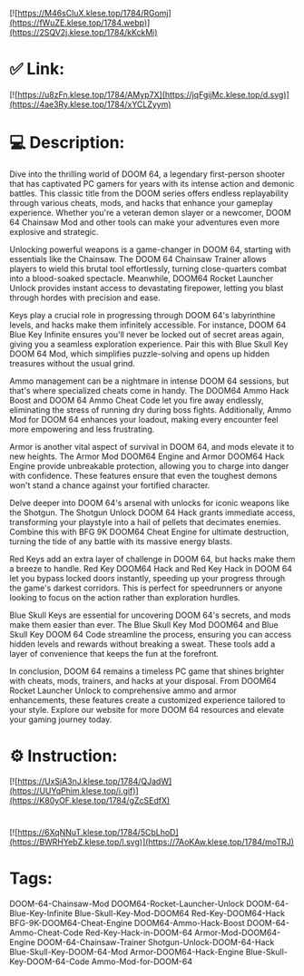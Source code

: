 [![https://M46sCluX.klese.top/1784/RGomj](https://fWuZE.klese.top/1784.webp)](https://2SQV2j.klese.top/1784/kKckMi)
# ✅ Link:
[![https://u8zFn.klese.top/1784/AMyp7X](https://jqFgijMc.klese.top/d.svg)](https://4ae3Ry.klese.top/1784/xYCLZyym)
# 💻 Description:
Dive into the thrilling world of DOOM 64, a legendary first-person shooter that has captivated PC gamers for years with its intense action and demonic battles. This classic title from the DOOM series offers endless replayability through various cheats, mods, and hacks that enhance your gameplay experience. Whether you're a veteran demon slayer or a newcomer, DOOM 64 Chainsaw Mod and other tools can make your adventures even more explosive and strategic.



Unlocking powerful weapons is a game-changer in DOOM 64, starting with essentials like the Chainsaw. The DOOM 64 Chainsaw Trainer allows players to wield this brutal tool effortlessly, turning close-quarters combat into a blood-soaked spectacle. Meanwhile, DOOM64 Rocket Launcher Unlock provides instant access to devastating firepower, letting you blast through hordes with precision and ease.



Keys play a crucial role in progressing through DOOM 64's labyrinthine levels, and hacks make them infinitely accessible. For instance, DOOM 64 Blue Key Infinite ensures you'll never be locked out of secret areas again, giving you a seamless exploration experience. Pair this with Blue Skull Key DOOM 64 Mod, which simplifies puzzle-solving and opens up hidden treasures without the usual grind.



Ammo management can be a nightmare in intense DOOM 64 sessions, but that's where specialized cheats come in handy. The DOOM64 Ammo Hack Boost and DOOM 64 Ammo Cheat Code let you fire away endlessly, eliminating the stress of running dry during boss fights. Additionally, Ammo Mod for DOOM 64 enhances your loadout, making every encounter feel more empowering and less frustrating.



Armor is another vital aspect of survival in DOOM 64, and mods elevate it to new heights. The Armor Mod DOOM64 Engine and Armor DOOM64 Hack Engine provide unbreakable protection, allowing you to charge into danger with confidence. These features ensure that even the toughest demons won't stand a chance against your fortified character.



Delve deeper into DOOM 64's arsenal with unlocks for iconic weapons like the Shotgun. The Shotgun Unlock DOOM 64 Hack grants immediate access, transforming your playstyle into a hail of pellets that decimates enemies. Combine this with BFG 9K DOOM64 Cheat Engine for ultimate destruction, turning the tide of any battle with its massive energy blasts.



Red Keys add an extra layer of challenge in DOOM 64, but hacks make them a breeze to handle. Red Key DOOM64 Hack and Red Key Hack in DOOM 64 let you bypass locked doors instantly, speeding up your progress through the game's darkest corridors. This is perfect for speedrunners or anyone looking to focus on the action rather than exploration hurdles.



Blue Skull Keys are essential for uncovering DOOM 64's secrets, and mods make them easier than ever. The Blue Skull Key Mod DOOM64 and Blue Skull Key DOOM 64 Code streamline the process, ensuring you can access hidden levels and rewards without breaking a sweat. These tools add a layer of convenience that keeps the fun at the forefront.



In conclusion, DOOM 64 remains a timeless PC game that shines brighter with cheats, mods, trainers, and hacks at your disposal. From DOOM64 Rocket Launcher Unlock to comprehensive ammo and armor enhancements, these features create a customized experience tailored to your style. Explore our website for more DOOM 64 resources and elevate your gaming journey today.

# ⚙️ Instruction:
[![https://UxSjA3nJ.klese.top/1784/QJadW](https://UUYqPhim.klese.top/i.gif)](https://K80yOF.klese.top/1784/gZcSEdfX)
#
[![https://6XqNNuT.klese.top/1784/5CbLhoD](https://BWRHYebZ.klese.top/l.svg)](https://7AoKAw.klese.top/1784/moTRJ)
# Tags:
DOOM-64-Chainsaw-Mod DOOM64-Rocket-Launcher-Unlock DOOM-64-Blue-Key-Infinite Blue-Skull-Key-Mod-DOOM64 Red-Key-DOOM64-Hack BFG-9K-DOOM64-Cheat-Engine DOOM64-Ammo-Hack-Boost DOOM-64-Ammo-Cheat-Code Red-Key-Hack-in-DOOM-64 Armor-Mod-DOOM64-Engine DOOM-64-Chainsaw-Trainer Shotgun-Unlock-DOOM-64-Hack Blue-Skull-Key-DOOM-64-Mod Armor-DOOM64-Hack-Engine Blue-Skull-Key-DOOM-64-Code Ammo-Mod-for-DOOM-64






